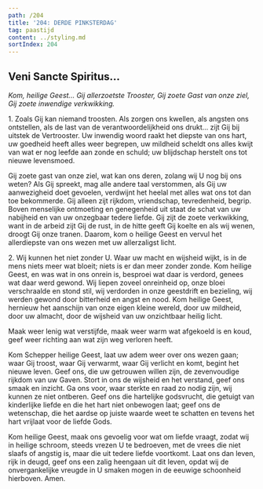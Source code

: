 ```yaml
---
path: /204
title: '204: DERDE PINKSTERDAG'
tag: paastijd
content: ../styling.md
sortIndex: 204
---
```


## Veni Sancte Spiritus...

_Kom, heilige Geest... Gij allerzoetste Trooster, Gij zoete Gast van onze ziel, Gij zoete inwendige verkwikking._

1\. Zoals Gij kan niemand troosten. Als zorgen ons kwellen, als angsten ons ontstellen, als de last van de verantwoordelijkheid ons drukt... zijt Gij bij uitstek de Vertrooster. Uw inwendig woord raakt het diepste van ons hart, uw goedheid heeft alles weer begrepen, uw mildheid scheldt ons alles kwijt van wat er nog leefde aan zonde en schuld; uw blijdschap herstelt ons tot nieuwe levensmoed.

Gij zoete gast van onze ziel, wat kan ons deren, zolang wij U nog bij ons weten? Als Gij spreekt, mag alle andere taal verstommen, als Gij uw aanwezigheid doet gevoelen, verdwijnt het heelal met alles wat ons tot dan toe bekommerde. Gij alleen zijt rijkdom, vriendschap, tevredenheid, begrip. Boven menselijke ontmoeting en genegenheid uit staat de schat van uw nabijheid en van uw onzegbaar tedere liefde. Gij zijt de zoete verkwikking, want in de arbeid zijt Gij de rust, in de hitte geeft Gij koelte en als wij wenen, droogt Gij onze tranen. Daarom, kom o heilige Geest en vervul het allerdiepste van ons wezen met uw allerzaligst licht.

2\. Wij kunnen het niet zonder U. Waar uw macht en wijsheid wijkt, is in de mens niets meer wat bloeit; niets is er dan meer zonder zonde. Kom heilige Geest, en was wat in ons onrein is, besproei wat daar is verdord, genees wat daar werd gewond. Wij liepen zoveel onreinheid op, onze bloei verschraalde en stond stil, wij verdorden in onze geestdrift en bezieling, wij werden gewond door bitterheid en angst en nood. Kom heilige Geest, hernieuw het aanschijn van onze eigen kleine wereld, door uw mildheid, door uw almacht, door de wijsheid van uw onzichtbaar heilig licht.

Maak weer lenig wat verstijfde, maak weer warm wat afgekoeld is en koud, geef weer richting aan wat zijn weg verloren heeft.

Kom Schepper heilige Geest, laat uw adem weer over ons wezen gaan; waar Gij troost, waar Gij verwarmt, waar Gij verlicht en komt, begint het nieuwe leven. Geef ons, die uw getrouwen willen zijn, de zevenvoudige rijkdom van uw Gaven. Stort in ons de wijsheid en het verstand, geef ons smaak en inzicht. Ga ons voor, waar sterkte en raad zo nodig zijn, wij kunnen ze niet ontberen. Geef ons die hartelijke godsvrucht, die getuigt van kinderlijke liefde en die het hart niet onbewogen laat; geef ons de wetenschap, die het aardse op juiste waarde weet te schatten en tevens het hart vrijlaat voor de liefde Gods.

Kom heilige Geest, maak ons gevoelig voor wat om liefde vraagt, zodat wij in heilige schroom, steeds vrezen U te bedroeven, met de vrees die niet slaafs of angstig is, maar die uit tedere liefde voortkomt. Laat ons dan leven, rijk in deugd, geef ons een zalig heengaan uit dit leven, opdat wij de onvergankelijke vreugde in U smaken mogen in de eeuwige schoonheid hierboven. Amen.
